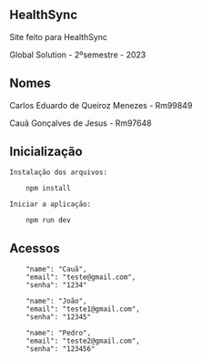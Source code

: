 ## HealthSync

Site feito para HealthSync

Global Solution - 2ºsemestre - 2023

## Nomes

Carlos Eduardo de Queiroz Menezes - Rm99849

Cauã Gonçalves de Jesus - Rm97648


## Inicialização

    Instalação dos arquivos:

        npm install

    Iniciar a aplicação:

        npm run dev

## Acessos

        "name": "Cauã",        
        "email": "teste@gmail.com",
        "senha": "1234"
        
        "name": "João",
        "email": "teste1@gmail.com",
        "senha": "12345"

        "name": "Pedro",
        "email": "teste2@gmail.com",
        "senha": "123456"


